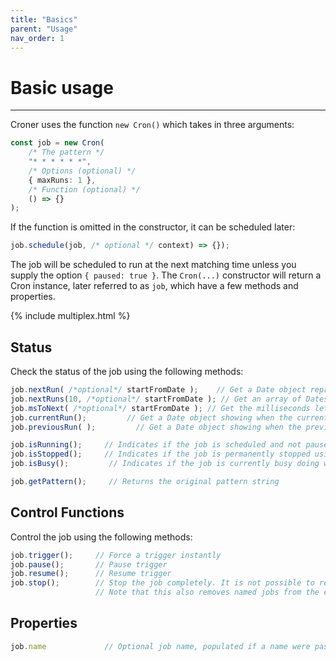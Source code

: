 ```yaml
---
title: "Basics"
parent: "Usage"
nav_order: 1
---
```


# Basic usage

---

Croner uses the function `new Cron()` which takes in three arguments:

```ts
const job = new Cron(
    /* The pattern */
    "* * * * * *",
    /* Options (optional) */
    { maxRuns: 1 },
    /* Function (optional) */
    () => {}
);
```

If the function is omitted in the constructor, it can be scheduled later:

```ts
job.schedule(job, /* optional */ context) => {});
```

The job will be scheduled to run at the next matching time unless you supply the option `{ paused: true }`. The `Cron(...)` constructor will return a Cron instance, later referred to as `job`, which have a few methods and properties.

{% include multiplex.html %}

## Status

Check the status of the job using the following methods:

```ts
job.nextRun( /*optional*/ startFromDate );    // Get a Date object representing the next run.
job.nextRuns(10, /*optional*/ startFromDate ); // Get an array of Dates, containing the next n runs.
job.msToNext( /*optional*/ startFromDate ); // Get the milliseconds left until the next execution.
job.currentRun();         // Get a Date object showing when the current (or last) run was started.
job.previousRun( );         // Get a Date object showing when the previous job was started.

job.isRunning();     // Indicates if the job is scheduled and not paused or killed (true or false).
job.isStopped();     // Indicates if the job is permanently stopped using `stop()` (true or false).
job.isBusy();         // Indicates if the job is currently busy doing work (true or false).

job.getPattern();     // Returns the original pattern string
```

## Control Functions

Control the job using the following methods:

```ts
job.trigger();     // Force a trigger instantly
job.pause();       // Pause trigger
job.resume();      // Resume trigger
job.stop();        // Stop the job completely. It is not possible to resume after this.
                   // Note that this also removes named jobs from the exported `scheduledJobs` array.
```

## Properties

```ts
job.name             // Optional job name, populated if a name were passed to options
```